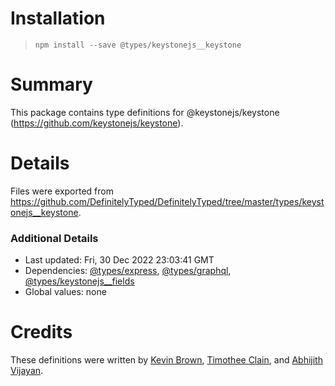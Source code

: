 # Installation
> `npm install --save @types/keystonejs__keystone`

# Summary
This package contains type definitions for @keystonejs/keystone (https://github.com/keystonejs/keystone).

# Details
Files were exported from https://github.com/DefinitelyTyped/DefinitelyTyped/tree/master/types/keystonejs__keystone.

### Additional Details
 * Last updated: Fri, 30 Dec 2022 23:03:41 GMT
 * Dependencies: [@types/express](https://npmjs.com/package/@types/express), [@types/graphql](https://npmjs.com/package/@types/graphql), [@types/keystonejs__fields](https://npmjs.com/package/@types/keystonejs__fields)
 * Global values: none

# Credits
These definitions were written by [Kevin Brown](https://github.com/thekevinbrown), [Timothee Clain](https://github.com/tclain), and [Abhijith Vijayan](https://github.com/abhijithvijayan).
